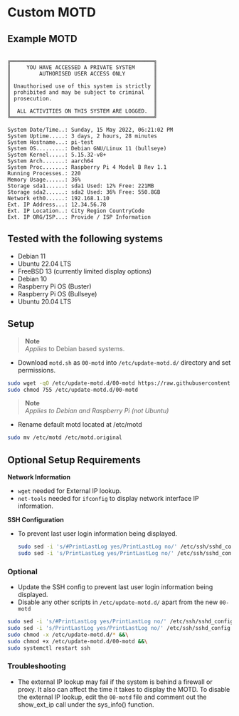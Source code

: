 # Custom MOTD 

## Example MOTD
```terminal

╔═════════════════════════════════════════════╗
║     YOU HAVE ACCESSED A PRIVATE SYSTEM      ║
║         AUTHORISED USER ACCESS ONLY         ║
║                                             ║
║ Unauthorised use of this system is strictly ║
║ prohibited and may be subject to criminal   ║
║ prosecution.                                ║
║                                             ║
║  ALL ACTIVITIES ON THIS SYSTEM ARE LOGGED.  ║
╚═════════════════════════════════════════════╝

System Date/Time..: Sunday, 15 May 2022, 06:21:02 PM
System Uptime.....: 3 days, 2 hours, 28 minutes
System Hostname...: pi-test
System OS.........: Debian GNU/Linux 11 (bullseye)
System Kernel.....: 5.15.32-v8+
System Arch.......: aarch64
System Proc.......: Raspberry Pi 4 Model B Rev 1.1
Running Processes.: 220
Memory Usage......: 36%
Storage sda1......: sda1 Used: 12% Free: 221MB
Storage sda2......: sda2 Used: 36% Free: 550.8GB
Network eth0......: 192.168.1.10
Ext. IP Address...: 12.34.56.78
Ext. IP Location..: City Region CountryCode
Ext. IP ORG/ISP...: Provide / ISP Information

```

## Tested with the following systems
* Debian 11
* Ubuntu 22.04 LTS
* FreeBSD 13 (currently limited display options)
* Debian 10
* Raspberry Pi OS (Buster)
* Raspberry Pi OS (Bullseye)
* Ubuntu 20.04 LTS
  
## Setup
> **Note**  
> *Applies* to Debian based systems.
* Download `motd.sh` as `00-motd` into `/etc/update-motd.d/` directory and set permissions.
```sh
sudo wget -qO /etc/update-motd.d/00-motd https://raw.githubusercontent.com/kenrad24/motd/main/motd.sh &&\
sudo chmod 755 /etc/update-motd.d/00-motd
```
> **Note**  
> *Applies to Debian and Raspberry Pi (not Ubuntu)* 
* Rename default motd located at /etc/motd
```sh
sudo mv /etc/motd /etc/motd.original
```

## Optional Setup Requirements  
**Network Information**
* `wget` needed for External IP lookup.
* `net-tools` needed for `ifconfig` to display network interface IP information.
  
**SSH Configuration**
* To prevent last user login information being displayed.
  ```sh
  sudo sed -i 's/#PrintLastLog yes/PrintLastLog no/' /etc/ssh/sshd_config &&\
  sudo sed -i 's/PrintLastLog yes/PrintLastLog no/' /etc/ssh/sshd_config
  ```

### Optional
* Update the SSH config to prevent last user login information being displayed.
* Disable any other scripts in `/etc/update-motd.d/` apart from the new `00-motd`  
```sh
sudo sed -i 's/#PrintLastLog yes/PrintLastLog no/' /etc/ssh/sshd_config &&\
sudo sed -i 's/PrintLastLog yes/PrintLastLog no/' /etc/ssh/sshd_config &&\
sudo chmod -x /etc/update-motd.d/* &&\
sudo chmod +x /etc/update-motd.d/00-motd &&\
sudo systemctl restart ssh
```

### Troubleshooting
* The external IP lookup may fail if the system is behind a firewall or proxy. It also can affect the time it takes to display the MOTD. To disable the external IP lookup, edit the `00-motd` file and comment out the show_ext_ip call under the sys_info() function.

